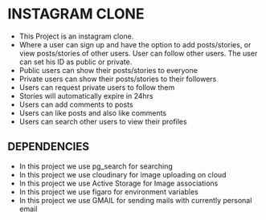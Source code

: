 # INSTAGRAM CLONE

* This Project is an instagram clone.
* Where a user can sign up and have the option to add posts/stories, or view posts/stories of other users. User can follow other users. The user can set his ID as public or private.
* Public users can show their posts/stories to everyone
* Private users can show their posts/stories to their followers
* Users can request private users to follow them
* Stories will automatically expire in 24hrs
* Users can add comments to posts
* Users can like posts and also like comments
* Users can search other users to view their profiles

## DEPENDENCIES
 * In this project we use pg_search for searching
 * In this project we use cloudinary for image uploading on cloud
 * In this project we use Active Storage for Image associations
 * In this project we use figaro for environment variables
 * In this project we use GMAIL for sending mails with currently personal email
 
